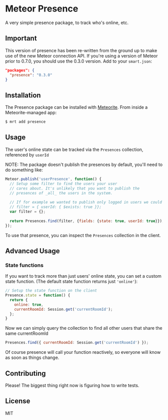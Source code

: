 # Meteor Presence

A very simple presence package, to track who's online, etc.

## Important

This version of presence has been re-written from the ground up to make use of the new Meteor connection API.
If you're using a version of Meteor prior to 0.7.0, you should use the 0.3.0 version. Add to your `smart.json`:

```json
"packages": {
  "presence": "0.3.0"
}
```

## Installation

The Presence package can be installed with [Meteorite](https://github.com/oortcloud/meteorite/). From inside a Meteorite-managed app:

``` sh
$ mrt add presence
```

## Usage

The user's online state can be tracked via the `Presences` collection, referenced by `userId`

NOTE: The package doesn't publish the presences by default, you'll need to do something like:
```js
Meteor.publish('userPresence', function() {
  // Setup some filter to find the users your user
  // cares about. It's unlikely that you want to publish the 
  // presences of _all_ the users in the system.
  
  // If for example we wanted to publish only logged in users we could apply:
  // filter = { userId: { $exists: true }};
  var filter = {}; 
  
  return Presences.find(filter, {fields: {state: true, userId: true}});
});
```

To use that presence, you can inspect the `Presences` collection in the client.

## Advanced Usage

### State functions

If you want to track more than just users' online state, you can set a custom state function. (The default state function returns just `'online'`):

```js
// Setup the state function on the client
Presence.state = function() {
  return {
    online: true,
    currentRoomId: Session.get('currentRoomId');
  };
}
```

Now we can simply query the collection to find all other users that share the same currentRoomId

```js
Presences.find({ currentRoomId: Session.get('currentRoomId') });
```

Of course presence will call your function reactively, so everyone will know as soon as things change.

## Contributing

Please! The biggest thing right now is figuring how to write tests.

## License

MIT
